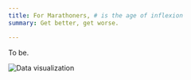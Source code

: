 ```yaml
---
title: For Marathoners, # is the age of inflexion
summary: Get better, get worse.

---
```


To be.

![Data visualization](Gaga.png)
